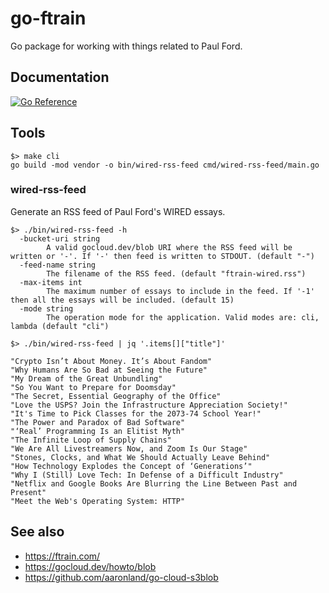# go-ftrain

Go package for working with things related to Paul Ford.

## Documentation

[![Go Reference](https://pkg.go.dev/badge/github.com/aaronland/go-ftrain.svg)](https://pkg.go.dev/github.com/aaronland/go-ftrain)

## Tools

```
$> make cli
go build -mod vendor -o bin/wired-rss-feed cmd/wired-rss-feed/main.go
```

### wired-rss-feed

Generate an RSS feed of Paul Ford's WIRED essays.

```
$> ./bin/wired-rss-feed -h
  -bucket-uri string
    	A valid gocloud.dev/blob URI where the RSS feed will be written or '-'. If '-' then feed is written to STDOUT. (default "-")
  -feed-name string
    	The filename of the RSS feed. (default "ftrain-wired.rss")
  -max-items int
    	The maximum number of essays to include in the feed. If '-1' then all the essays will be included. (default 15)
  -mode string
    	The operation mode for the application. Valid modes are: cli, lambda (default "cli")
```

```
$> ./bin/wired-rss-feed | jq '.items[]["title"]'

"Crypto Isn’t About Money. It’s About Fandom"
"Why Humans Are So Bad at Seeing the Future"
"My Dream of the Great Unbundling"
"So You Want to Prepare for Doomsday"
"The Secret, Essential Geography of the Office"
"Love the USPS? Join the Infrastructure Appreciation Society!"
"It's Time to Pick Classes for the 2073-74 School Year!"
"The Power and Paradox of Bad Software"
"‘Real’ Programming Is an Elitist Myth"
"The Infinite Loop of Supply Chains"
"We Are All Livestreamers Now, and Zoom Is Our Stage"
"Stones, Clocks, and What We Should Actually Leave Behind"
"How Technology Explodes the Concept of ‘Generations’"
"Why I (Still) Love Tech: In Defense of a Difficult Industry"
"Netflix and Google Books Are Blurring the Line Between Past and Present"
"Meet the Web's Operating System: HTTP"
```

## See also

* https://ftrain.com/
* https://gocloud.dev/howto/blob
* https://github.com/aaronland/go-cloud-s3blob